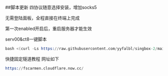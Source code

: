##脚本更新 四协议随意选择安装，增加socks5

无需登陆面板，全程直接在终端上完成

第一次enabled开启后，重启服务器才能生效

serv00&ct8一键脚本
```s
bash <(curl -Ls https://raw.githubusercontent.com/yyfalbl/singbox-2/main/sing-box.sh)
```

快捷固定隧道教程 网址如下
```s
https://fscarmen.cloudflare.now.cc/
```
